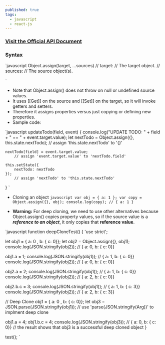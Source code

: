 ```yaml
---
published: true
tags:
  - javascript
  - react-js
---
```

### [Visit the Official API Document](https://developer.mozilla.org/en-US/docs/Web/JavaScript/Reference/Global_Objects/Object/assign)


### Syntax

`javascript
Object.assign(target, ...sources)
  // target:
  //    The target object.
  // sources:
  //    The source object(s).

`

* Note that Object.assign() does not throw on null or undefined source values.
* It uses [[Get]] on the source and [[Set]] on the target, so it will invoke getters and setters.  
* Therefore it assigns properties versus just copying or defining new properties.
* Sample code:

`javascript
updateTodo(field, event) {
	console.log("UPDATE TODO: " + field + " == " + event.target.value);
	let nextTodo = Object.assign({}, this.state.nextTodo);
		// assign 'this.state.nextTodo' to '{}'
		
	nextTodo[field] = event.target.value;
		// assign 'event.target.value' to 'nextTodo.field'
		
	this.setState({
		nextTodo: nextTodo
	});        
		// assign 'nextTodo' to 'this.state.nextTodo'
}
`

* Cloning an object
`javascript
var obj = { a: 1 };
var copy = Object.assign({}, obj);
console.log(copy); // { a: 1 }
`

* **Warning:** For deep cloning, we need to use other alternatives because Object.assign() copies property values, so if the source value is a **_reference to an object_**, it only copies that **reference value**.

`javascript
function deepCloneTest() {
  'use strict';

  let obj1 = { a: 0 , b: { c: 0}};
  let obj2 = Object.assign({}, obj1);
  console.log(JSON.stringify(obj2)); // { a: 0, b: { c: 0}}
  
  obj1.a = 1;
  console.log(JSON.stringify(obj1)); // { a: 1, b: { c: 0}}
  console.log(JSON.stringify(obj2)); // { a: 0, b: { c: 0}}
  
  obj2.a = 2;
  console.log(JSON.stringify(obj1)); // { a: 1, b: { c: 0}}
  console.log(JSON.stringify(obj2)); // { a: 2, b: { c: 0}}
  
  obj2.b.c = 3;
  console.log(JSON.stringify(obj1)); // { a: 1, b: { c: 3}}
  console.log(JSON.stringify(obj2)); // { a: 2, b: { c: 3}}
  
  // Deep Clone
  obj1 = { a: 0 , b: { c: 0}};
  let obj3 = JSON.parse(JSON.stringify(obj1));
  		// use 'parse(JSON.stringify(Arg))' to implment deep clone
        
  obj1.a = 4;
  obj1.b.c = 4;
  console.log(JSON.stringify(obj3)); // { a: 0, b: { c: 0}}
  		// the result shows that obj3 is a successful deep cloned object
}

test();
`

<br />
<br />
